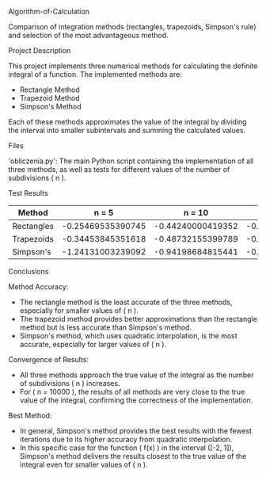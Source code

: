  Algorithm-of-Calculation

Comparison of integration methods (rectangles, trapezoids, Simpson's rule) and selection of the most advantageous method.

 Project Description

This project implements three numerical methods for calculating the definite integral of a function. The implemented methods are:

- Rectangle Method
- Trapezoid Method
- Simpson's Method

Each of these methods approximates the value of the integral by dividing the interval into smaller subintervals and summing the calculated values.

Files

 'obliczenia.py': The main Python script containing the implementation of all three methods, as well as tests for different values of the number of subdivisions \( n \).

 Test Results

| Method      | n = 5               | n = 10              | n = 100             | n = 10000           |
|-------------|---------------------|---------------------|---------------------|---------------------|
| Rectangles  | -0.25469535390745   | -0.44240000419352   | -0.60896323443218   | -0.6271490889782426 |
| Trapezoids  | -0.34453845351618   | -0.48732155399789   | -0.61345538941262   | -0.6271940105280469 |
| Simpson's   | -1.24131003239092   | -0.94198684815441   | -0.6593670768964    | -0.627653543229868  |

Conclusions

Method Accuracy:

- The rectangle method is the least accurate of the three methods, especially for smaller values of \( n \).
- The trapezoid method provides better approximations than the rectangle method but is less accurate than Simpson's method.
- Simpson's method, which uses quadratic interpolation, is the most accurate, especially for larger values of \( n \).

Convergence of Results:

- All three methods approach the true value of the integral as the number of subdivisions \( n \) increases.
- For \( n = 10000 \), the results of all methods are very close to the true value of the integral, confirming the correctness of the implementation.

Best Method:

- In general, Simpson's method provides the best results with the fewest iterations due to its higher accuracy from quadratic interpolation.
- In this specific case for the function \( f(x) \) in the interval \([-2, 1]\), Simpson's method delivers the results closest to the true value of the integral even for smaller values of \( n \).


